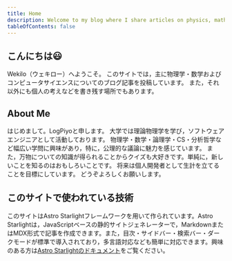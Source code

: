 ```yaml
---
title: Home
description: Welcome to my blog where I share articles on physics, mathematics, and programming.
tableOfContents: false
---
```


## こんにちは😃
Wekilo（ウェキロー）へようこそ。
このサイトでは，主に物理学・数学およびコンピュータサイエンスについてのブログ記事を投稿しています。
また，それ以外にも個人の考えなどを書き残す場所でもあります。

## About Me
はじめまして。LogPiyoと申します。
大学では理論物理学を学び，ソフトウェアエンジニアとして活動しております。
物理学・数学・論理学・CS・分析哲学など幅広い学問に興味があり，特に，公理的な議論に魅力を感じています。
また，万物についての知識が得られることからクイズも大好きです。単純に，新しいことを知るのはおもしろいことです。
将来は個人開発者として生計を立てることを目標にしています。
どうぞよろしくお願いします。

## このサイトで使われている技術
このサイトはAstro Starlightフレームワークを用いて作られています。Astro Starlightは，JavaScriptベースの静的サイトジェネレーターで，MarkdownまたはMDX形式で記事を作成できます。また，目次・サイドバー・検索バー・ダークモードが標準で導入されており，多言語対応なども簡単に対応できます。興味のある方は[Astro Starlightのドキュメント](https://starlight.astro.build/)をご覧ください。